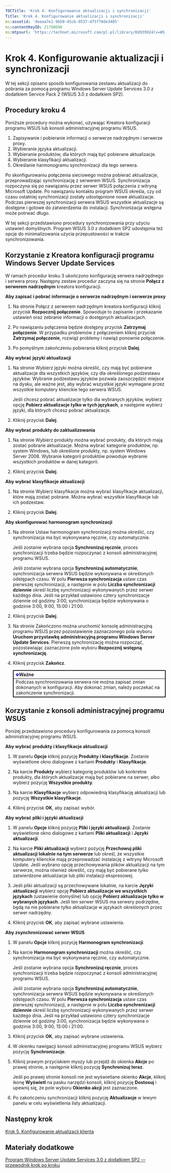 ```yaml
---
TOCTitle: 'Krok 4. Konfigurowanie aktualizacji i synchronizacji'
Title: 'Krok 4. Konfigurowanie aktualizacji i synchronizacji'
ms:assetid: 'deeaa7e1-9b50-45cb-9537-d75f70de3405'
ms:contentKeyID: 21798698
ms:mtpsurl: 'https://technet.microsoft.com/pl-pl/library/Dd939924(v=WS.10)'
---
```


Krok 4. Konfigurowanie aktualizacji i synchronizacji
====================================================

W tej sekcji opisano sposób konfigurowania zestawu aktualizacji do pobrania za pomocą programu Windows Server Update Services 3.0 z dodatkiem Service Pack 2 (WSUS 3.0 z dodatkiem SP2).

Procedury kroku 4
-----------------

Poniższe procedury można wykonać, używając Kreatora konfiguracji programu WSUS lub konsoli administracyjnej programu WSUS.

1.  Zapisywanie i pobieranie informacji o serwerze nadrzędnym i serwerze proxy.
2.  Wybieranie języka aktualizacji.
3.  Wybieranie produktów, dla których mają być pobierane aktualizacje.
4.  Wybieranie klasyfikacji aktualizacji.
5.  Określanie harmonogramu synchronizacji dla tego serwera.

Po skonfigurowaniu połączenia sieciowego można pobierać aktualizacje, przeprowadzając synchronizację z serwerem WSUS. Synchronizacja rozpoczyna się po nawiązaniu przez serwer WSUS połączenia z witryną Microsoft Update. Po nawiązaniu kontaktu program WSUS określa, czy od czasu ostatniej synchronizacji zostały udostępnione nowe aktualizacje. Podczas pierwszej synchronizacji serwera WSUS wszystkie aktualizacje są dostępne i gotowe do zatwierdzenia do instalacji. Synchronizacja wstępna może potrwać długo.

W tej sekcji przedstawiono procedury synchronizowania przy użyciu ustawień domyślnych. Program WSUS 3.0 z dodatkiem SP2 udostępnia też opcje do minimalizowania użycia przepustowości w trakcie synchronizowania.

Korzystanie z Kreatora konfiguracji programu Windows Server Update Services
---------------------------------------------------------------------------

W ramach procedur kroku 3 ukończono konfigurację serwera nadrzędnego i serwera proxy. Następny zestaw procedur zaczyna się na stronie **Połącz z serwerem nadrzędnym** kreatora konfiguracji.

**Aby zapisać i pobrać informacje o serwerze nadrzędnym i serwerze proxy**
1.  Na stronie Połącz z serwerem nadrzędnym kreatora konfiguracji kliknij przycisk **Rozpocznij połączenie**. Spowoduje to zapisanie i przekazanie ustawień oraz zebranie informacji o dostępnych aktualizacjach.

2.  Po nawiązaniu połączenia będzie dostępny przycisk **Zatrzymaj połączenie**. W przypadku problemów z połączeniem kliknij przycisk **Zatrzymaj połączenie**, rozwiąż problemy i nawiąż ponownie połączenie.

3.  Po pomyślnym zakończeniu pobierania kliknij przycisk **Dalej**.

**Aby wybrać języki aktualizacji**
1.  Na stronie Wybierz języki można określić, czy mają być pobierane aktualizacje dla wszystkich języków, czy dla określonego podzestawu języków. Wybranie podzestawu języków pozwala zaoszczędzić miejsce na dysku, ale ważne jest, aby wybrać wszystkie języki wymagane przez wszystkie komputery klienckie tego serwera WSUS.

    Jeśli chcesz pobrać aktualizacje tylko dla wybranych języków, wybierz opcję **Pobierz aktualizacje tylko w tych językach**, a następnie wybierz języki, dla których chcesz pobrać aktualizacje.

2.  Kliknij przycisk **Dalej**.

**Aby wybrać produkty do zaktualizowania**
1.  Na stronie Wybierz produkty można wybrać produkty, dla których mają zostać pobrane aktualizacje. Można wybrać kategorie produktów, np. system Windows, lub określone produkty, np. system Windows Server 2008. Wybranie kategorii produktów powoduje wybranie wszystkich produktów w danej kategorii.

2.  Kliknij przycisk **Dalej**.

**Aby wybrać klasyfikacje aktualizacji**
1.  Na stronie Wybierz klasyfikacje można wybrać klasyfikacje aktualizacji, które mają zostać pobrane. Można wybrać wszystkie klasyfikacje lub ich podzestaw.

2.  Kliknij przycisk **Dalej**.

**Aby skonfigurować harmonogram synchronizacji**
1.  Na stronie Ustaw harmonogram synchronizacji można określić, czy synchronizacja ma być wykonywana ręcznie, czy automatycznie.

    Jeśli zostanie wybrana opcja **Synchronizuj ręcznie**, proces synchronizacji trzeba będzie rozpoczynać z konsoli administracyjnej programu WSUS.

    Jeśli zostanie wybrana opcja **Synchronizuj automatycznie**, synchronizacja serwera WSUS będzie wykonywana w określonych odstępach czasu. W polu **Pierwsza synchronizacja** ustaw czas pierwszej synchronizacji, a następnie w polu **Liczba synchronizacji dziennie** określ liczbę synchronizacji wykonywanych przez serwer każdego dnia. Jeśli na przykład ustawiono cztery synchronizacje dziennie od godziny 3:00, synchronizacja będzie wykonywana o godzinie 3:00, 9:00, 15:00 i 21:00.

2.  Kliknij przycisk **Dalej**.

3.  Na stronie Zakończono można uruchomić konsolę administracyjną programu WSUS przez pozostawienie zaznaczonego pola wyboru **Uruchom przystawkę administracyjną programu Windows Server Update Services**. Pierwszą synchronizację można rozpocząć, pozostawiając zaznaczone pole wyboru **Rozpocznij wstępną synchronizację**.

4.  Kliknij przycisk **Zakończ**.

 
    <table style="border:1px solid black;">
    <colgroup>
    <col width="100%" />
    </colgroup>
    <thead>
    <tr class="header">
    <th style="border:1px solid black;" ><img src="images/Dd939924.Important(WS.10).gif" />Ważne</th>
    </tr>
    </thead>
    <tbody>
    <tr class="odd">
    <td style="border:1px solid black;">Podczas synchronizowania serwera nie można zapisać zmian dokonanych w konfiguracji. Aby dokonać zmian, należy poczekać na zakończenie synchronizacji.
    </td>
    </tr>
    </tbody>
    </table>
 

Korzystanie z konsoli administracyjnej programu WSUS
----------------------------------------------------

Poniżej przedstawiono procedury konfigurowania za pomocą konsoli administracyjnej programu WSUS.

**Aby wybrać produkty i klasyfikacje aktualizacji**
1.  W panelu **Opcje** kliknij pozycję **Produkty i klasyfikacje**. Zostanie wyświetlone okno dialogowe z kartami **Produkty** i **Klasyfikacje**.

2.  Na karcie **Produkty** wybierz kategorię produktów lub konkretne produkty, dla których aktualizacje mają być pobierane na serwer, albo wybierz pozycję **Wszystkie produkty**.

3.  Na karcie **Klasyfikacje** wybierz odpowiednią klasyfikację aktualizacji lub pozycję **Wszystkie klasyfikacje**.

4.  Kliknij przycisk **OK**, aby zapisać wybór.

**Aby wybrać pliki i języki aktualizacji**
1.  W panelu **Opcje** kliknij pozycję **Pliki i języki aktualizacji**. Zostanie wyświetlone okno dialogowe z kartami **Pliki aktualizacji** i **Języki aktualizacji**.

2.  Na karcie **Pliki aktualizacji** wybierz pozycję **Przechowuj pliki aktualizacji lokalnie na tym serwerze** lub określ, że wszystkie komputery klienckie mają przeprowadzać instalację z witryny Microsoft Update. Jeśli wybrano opcję przechowywania plików aktualizacji na tym serwerze, można również określić, czy mają być pobierane tylko zatwierdzone aktualizacje lub pliki instalacji ekspresowej.

3.  Jeśli pliki aktualizacji są przechowywane lokalnie, na karcie **Języki aktualizacji** wybierz opcję **Pobierz aktualizacje we wszystkich językach** (ustawienie domyślne) lub opcję **Pobierz aktualizacje tylko w wybranych językach**. Jeśli ten serwer WSUS ma serwery podrzędne, będą na nie pobierane tylko aktualizacje w językach określonych przez serwer nadrzędny.

4.  Kliknij przycisk **OK**, aby zapisać wybrane ustawienia.

**Aby zsynchronizować serwer WSUS**
1.  W panelu **Opcje** kliknij pozycję **Harmonogram synchronizacji**.

2.  Na karcie **Harmonogram synchronizacji** można określić, czy synchronizacja ma być wykonywana ręcznie, czy automatycznie.

    Jeśli zostanie wybrana opcja **Synchronizuj ręcznie**, proces synchronizacji trzeba będzie rozpoczynać z konsoli administracyjnej programu WSUS.

    Jeśli zostanie wybrana opcja **Synchronizuj automatycznie**, synchronizacja serwera WSUS będzie wykonywana w określonych odstępach czasu. W polu **Pierwsza synchronizacja** ustaw czas pierwszej synchronizacji, a następnie w polu **Liczba synchronizacji dziennie** określ liczbę synchronizacji wykonywanych przez serwer każdego dnia. Jeśli na przykład ustawiono cztery synchronizacje dziennie od godziny 3:00, synchronizacja będzie wykonywana o godzinie 3:00, 9:00, 15:00 i 21:00.

3.  Kliknij przycisk **OK**, aby zapisać wybrane ustawienia.

4.  W okienku nawigacji konsoli administracyjnej programu WSUS wybierz pozycję **Synchronizacje**.

5.  Kliknij prawym przyciskiem myszy lub przejdź do okienka **Akcje** po prawej stronie, a następnie kliknij pozycję **Synchronizuj teraz**.

    Jeśli po prawej stronie konsoli nie jest wyświetlane okienko **Akcje**, kliknij ikonę **Wyświetl** na pasku narzędzi konsoli, kliknij pozycję **Dostosuj** i upewnij się, że pole wyboru **Okienko akcji** jest zaznaczone.

6.  Po zakończeniu synchronizacji kliknij pozycję **Aktualizacje** w lewym panelu w celu wyświetlenia listy aktualizacji.

Następny krok
-------------

[Krok 5. Konfigurowanie aktualizacji klienta](https://technet.microsoft.com/5ae60ead-3e94-456c-a692-c0f193ea5d5a)

Materiały dodatkowe
-------------------

[Program Windows Server Update Services 3.0 z dodatkiem SP2 — przewodnik krok po kroku](https://technet.microsoft.com/4b504edc-93b3-45b0-a7e8-d0107f1a4442)
